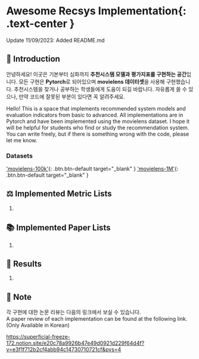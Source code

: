 # Awesome Recsys Implementation{: .text-center }
Update 11/09/2023: Added README.md

## 🤗 Introduction

안녕하세요! 이곳은 기본부터 심화까지 **추천시스템 모델과 평가지표를 구현하는 공간**입니다. 모든 구현은 **Pytorch**로 되어있으며 **movielens 데이터셋**을 사용해 구현했습니다. 추천시스템을 찾거나 공부하는 학생들에게 도움이 되길 바랍니다. 자유롭게 쓸 수 있으나, 만약 코드에 잘못된 부분이 있다면 꼭 알려주세요.

Hello! This is a space that implements recommended system models and evaluation indicators from basic to advanced. All implementations are in Pytorch and have been implemented using the movielens dataset. I hope it will be helpful for students who find or study the recommendation system. You can write freely, but if there is something wrong with the code, please let me know.

### Datasets
['movielens-100k']([http://www.example.com/](https://grouplens.org/datasets/movielens/100k/)){: .btn.btn-default target="_blank" }
['movielens-1M']([http://www.example.com/](https://grouplens.org/datasets/movielens/1M/)){: .btn.btn-default target="_blank" }

## ⚖ Implemented Metric Lists
1. 

## 📚 Implemented Paper Lists
1. 

## 💯 Results
1. 

## 🔔 Note
각 구현에 대한 논문 리뷰는 다음의 링크에서 보실 수 있습니다.<br>
A paper review of each implementation can be found at the following link. (Only Available in Korean)<br>

https://superficial-freeze-172.notion.site/e20c78a9926b47e49d0921d229f64d4f?v=e3f1f712b2cf4abb94c14730710721cf&pvs=4
